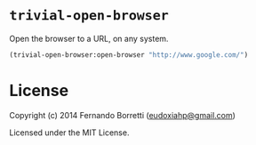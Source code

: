 # `trivial-open-browser`

Open the browser to a URL, on any system.

~~~lisp
(trivial-open-browser:open-browser "http://www.google.com/")
~~~

# License

Copyright (c) 2014 Fernando Borretti (eudoxiahp@gmail.com)

Licensed under the MIT License.
